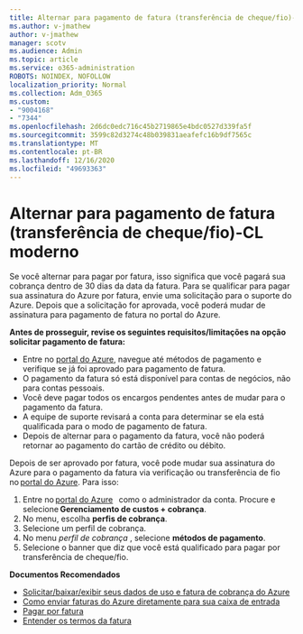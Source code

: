 ```yaml
---
title: Alternar para pagamento de fatura (transferência de cheque/fio)-CL moderno
ms.author: v-jmathew
author: v-jmathew
manager: scotv
ms.audience: Admin
ms.topic: article
ms.service: o365-administration
ROBOTS: NOINDEX, NOFOLLOW
localization_priority: Normal
ms.collection: Adm_O365
ms.custom:
- "9004168"
- "7344"
ms.openlocfilehash: 2d6dc0edc716c45b2719865e4bdc0527d339fa5f
ms.sourcegitcommit: 3599c82d3274c48b039831aeafefc16b9df7565c
ms.translationtype: MT
ms.contentlocale: pt-BR
ms.lasthandoff: 12/16/2020
ms.locfileid: "49693363"
---
```

# <a name="switch-to-invoice-pay-checkwire-transfer---modern-cl"></a>Alternar para pagamento de fatura (transferência de cheque/fio)-CL moderno

Se você alternar para pagar por fatura, isso significa que você pagará sua cobrança dentro de 30 dias da data da fatura. Para se qualificar para pagar sua assinatura do Azure por fatura, envie uma solicitação para o suporte do Azure. Depois que a solicitação for aprovada, você poderá mudar de assinatura para pagamento de fatura no portal do Azure.

**Antes de prosseguir, revise os seguintes requisitos/limitações na opção solicitar pagamento de fatura:**

- Entre no [portal do Azure](https://portal.azure.com/), navegue até métodos de pagamento e verifique se já foi aprovado para pagamento de fatura.
- O pagamento da fatura só está disponível para contas de negócios, não para contas pessoais.
- Você deve pagar todos os encargos pendentes antes de mudar para o pagamento da fatura.
- A equipe de suporte revisará a conta para determinar se ela está qualificada para o modo de pagamento de fatura.
- Depois de alternar para o pagamento da fatura, você não poderá retornar ao pagamento do cartão de crédito ou débito.

Depois de ser aprovado por fatura, você pode mudar sua assinatura do Azure para o pagamento da fatura via verificação ou transferência de fio no [portal do Azure](https://portal.azure.com/).
Para isso:

1. Entre no [portal do Azure](https://portal.azure.com/)   como o administrador da conta. Procure e selecione **Gerenciamento de custos + cobrança**.
2. No menu, escolha **perfis de cobrança**.
3. Selecione um perfil de cobrança.
4. No menu *perfil de cobrança* , selecione **métodos de pagamento**.
5. Selecione o banner que diz que você está qualificado para pagar por transferência de cheque/fio.

**Documentos Recomendados**

- [Solicitar/baixar/exibir seus dados de uso e fatura de cobrança do Azure](https://docs.microsoft.com/azure/billing/billing-download-azure-invoice-daily-usage-date)
- [Como enviar faturas do Azure diretamente para sua caixa de entrada](https://docs.microsoft.com/azure/billing/billing-download-azure-invoice-daily-usage-date)
- [Pagar por fatura](https://docs.microsoft.com/azure/billing/billing-how-to-pay-by-invoice)
- [Entender os termos da fatura](https://docs.microsoft.com/azure/billing/billing-understand-your-invoice)
